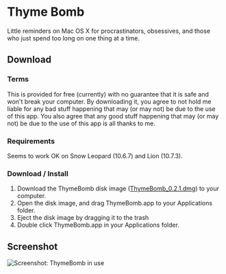 Thyme Bomb
==========

Little reminders on Mac OS X for procrastinators, obsessives, and those who just spend too long on one thing at a time.

Download
--------

### Terms

This is provided for free (currently) with no guarantee that it is safe and won't break your computer.
By downloading it, you agree to not hold me liable for any bad stuff happening that may (or may not) be due to the use of this app. You also agree that any good stuff happening that may (or may not) be due to the use of this app is all thanks to me.

### Requirements

Seems to work OK on Snow Leopard (10.6.7) and Lion (10.7.3).

### Download / Install

1. Download the ThymeBomb disk image ([ThymeBomb_0.2.1.dmg](https://github.com/unnamedculprit/ThymeBomb/raw/master/ThymeBomb_0.2.1.dmg "Download ThymeBomb_0.2.1.dmg")) to your computer.
2. Open the disk image, and drag ThymeBomb.app to your Applications folder.
3. Eject the disk image by dragging it to the trash
4. Double click ThymeBomb.app in your Applications folder.

Screenshot
----------

![Screenshot: ThymeBomb in use](http://www.mattg.co.uk/apps/thymebomb/ThymeBomb_Menu.png "ThymeBomb Menu")